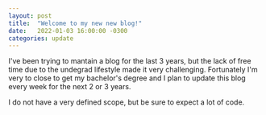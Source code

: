 ```yaml
---
layout: post
title:  "Welcome to my new new blog!"
date:   2022-01-03 16:00:00 -0300
categories: update
---
```

I've been trying to mantain a blog for the last 3 years, but the lack of free time due to the undegrad lifestyle made it very challenging.
Fortunately I'm very to close to get my bachelor's degree and I plan to update this blog every week for the next 2 or 3 years.

I do not have a very defined scope, but be sure to expect a lot of code.